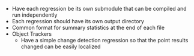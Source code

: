 - Have each regression be its own submodule that can be compiled and run independently
- Each regression should have its own output directory
- Common format for summary statistics at the end of each file
- Object Trackers
  * Have a simple change detection regression so that the point results changed
    can be easily localized